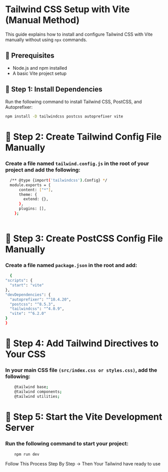 # Tailwind CSS Setup with Vite (Manual Method)

This guide explains how to install and configure Tailwind CSS with Vite manually without using `npx` commands.

## 📌 Prerequisites

- Node.js and npm installed
- A basic Vite project setup

## 🚀 Step 1: Install Dependencies

Run the following command to install Tailwind CSS, PostCSS, and Autoprefixer:

```bash
npm install -D tailwindcss postcss autoprefixer vite
```

# 🔧 Step 2: Create Tailwind Config File Manually
### Create a file named `tailwind.config.js` in the root of your project and add the following:
  
  ```bash
    /** @type {import('tailwindcss').Config} */
    module.exports = {
        content: ["*"],
        theme: {
          extend: {},
        },
        plugins: [],
      };
      
  ```

# 🔧 Step 3: Create PostCSS Config File Manually
### Create a file named `package.json` in the root and add:
  ```bash
    {
  "scripts": {
    "start": "vite"
  },
  "devDependencies": {
    "autoprefixer": "^10.4.20",
    "postcss": "^8.5.3",
    "tailwindcss": "^4.0.9",
    "vite": "^6.2.0"
  }
}

  ```

# 🎨 Step 4: Add Tailwind Directives to Your CSS
### In your main CSS file `(src/index.css or styles.css)`, add the following:
  ```bash
      @tailwind base;
      @tailwind components;
      @tailwind utilities;

  ```

# 🚀 Step 5: Start the Vite Development Server
### Run the following command to start your project:
  ```bash
      npm run dev
  ```

Follow This Process Step By Step -> Then Your Tailwind have ready to use
